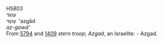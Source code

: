 <body>
  <p>H5803<br>  עזגּד  <br> עַזגָּד  ‎  ‛azgâd  <br><i>az-gawd‘ </i><br>From <a href="h5794.htm">5794</a> and <a href="h1409.htm">1409</a>  <i>stern</i> <i>troop</i>; <i>Azgad</i>, an Israelite: - Azgad.<br></p>
 </body>